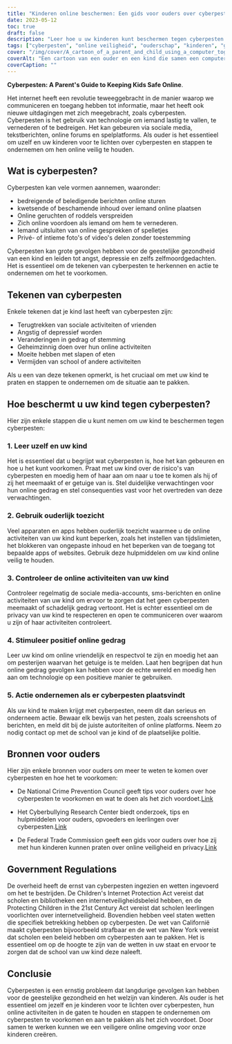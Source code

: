 ```yaml
---
title: "Kinderen online beschermen: Een gids voor ouders over cyberpesten."
date: 2023-05-12
toc: true
draft: false
description: "Leer hoe u uw kinderen kunt beschermen tegen cyberpesten met deze uitgebreide gids voor ouders."
tags: ["cyberpesten", "online veiligheid", "ouderschap", "kinderen", "geestelijke gezondheid", "overheidsvoorschriften", "veiligheidsbeleid voor internet", "monitoring van online activiteiten", "preventie", "online intimidatie", "cyberveiligheid", "digitaal ouderschap", "sociale media", "digitaal burgerschap", "digitale voetafdruk", "pesten", "wet", "technologie", "beveiliging", "onderwijs"]
cover: "/img/cover/A_cartoon_of_a_parent_and_child_using_a_computer_together.png"
coverAlt: "Een cartoon van een ouder en een kind die samen een computer gebruiken, met een tekstballon boven de computer met een positieve boodschap."
coverCaption: ""
---
```


**Cyberpesten: A Parent's Guide to Keeping Kids Safe Online**.

Het internet heeft een revolutie teweeggebracht in de manier waarop we communiceren en toegang hebben tot informatie, maar het heeft ook nieuwe uitdagingen met zich meegebracht, zoals cyberpesten. Cyberpesten is het gebruik van technologie om iemand lastig te vallen, te vernederen of te bedreigen. Het kan gebeuren via sociale media, tekstberichten, online forums en spelplatforms. Als ouder is het essentieel om uzelf en uw kinderen voor te lichten over cyberpesten en stappen te ondernemen om hen online veilig te houden.

## Wat is cyberpesten?

Cyberpesten kan vele vormen aannemen, waaronder:

- bedreigende of beledigende berichten online sturen
- kwetsende of beschamende inhoud over iemand online plaatsen
- Online geruchten of roddels verspreiden
- Zich online voordoen als iemand om hem te vernederen.
- Iemand uitsluiten van online gesprekken of spelletjes
- Privé- of intieme foto's of video's delen zonder toestemming

Cyberpesten kan grote gevolgen hebben voor de geestelijke gezondheid van een kind en leiden tot angst, depressie en zelfs zelfmoordgedachten. Het is essentieel om de tekenen van cyberpesten te herkennen en actie te ondernemen om het te voorkomen.

## Tekenen van cyberpesten

Enkele tekenen dat je kind last heeft van cyberpesten zijn:

- Terugtrekken van sociale activiteiten of vrienden
- Angstig of depressief worden
- Veranderingen in gedrag of stemming
- Geheimzinnig doen over hun online activiteiten
- Moeite hebben met slapen of eten
- Vermijden van school of andere activiteiten

Als u een van deze tekenen opmerkt, is het cruciaal om met uw kind te praten en stappen te ondernemen om de situatie aan te pakken.

## Hoe beschermt u uw kind tegen cyberpesten?

Hier zijn enkele stappen die u kunt nemen om uw kind te beschermen tegen cyberpesten:

### 1. Leer uzelf en uw kind

Het is essentieel dat u begrijpt wat cyberpesten is, hoe het kan gebeuren en hoe u het kunt voorkomen. Praat met uw kind over de risico's van cyberpesten en moedig hem of haar aan om naar u toe te komen als hij of zij het meemaakt of er getuige van is. Stel duidelijke verwachtingen voor hun online gedrag en stel consequenties vast voor het overtreden van deze verwachtingen.

### 2. Gebruik ouderlijk toezicht

Veel apparaten en apps hebben ouderlijk toezicht waarmee u de online activiteiten van uw kind kunt beperken, zoals het instellen van tijdslimieten, het blokkeren van ongepaste inhoud en het beperken van de toegang tot bepaalde apps of websites. Gebruik deze hulpmiddelen om uw kind online veilig te houden.

### 3. Controleer de online activiteiten van uw kind

Controleer regelmatig de sociale media-accounts, sms-berichten en online activiteiten van uw kind om ervoor te zorgen dat het geen cyberpesten meemaakt of schadelijk gedrag vertoont. Het is echter essentieel om de privacy van uw kind te respecteren en open te communiceren over waarom u zijn of haar activiteiten controleert.

### 4. Stimuleer positief online gedrag

Leer uw kind om online vriendelijk en respectvol te zijn en moedig het aan om pesterijen waarvan het getuige is te melden. Laat hen begrijpen dat hun online gedrag gevolgen kan hebben voor de echte wereld en moedig hen aan om technologie op een positieve manier te gebruiken.

### 5. Actie ondernemen als er cyberpesten plaatsvindt

Als uw kind te maken krijgt met cyberpesten, neem dit dan serieus en onderneem actie. Bewaar elk bewijs van het pesten, zoals screenshots of berichten, en meld dit bij de juiste autoriteiten of online platforms. Neem zo nodig contact op met de school van je kind of de plaatselijke politie.

## Bronnen voor ouders

Hier zijn enkele bronnen voor ouders om meer te weten te komen over cyberpesten en hoe het te voorkomen:

- De National Crime Prevention Council geeft tips voor ouders over hoe cyberpesten te voorkomen en wat te doen als het zich voordoet.[Link](https://www.ncpc.org/resources/cyberbullying/)

- Het Cyberbullying Research Center biedt onderzoek, tips en hulpmiddelen voor ouders, opvoeders en leerlingen over cyberpesten.[Link](https://cyberbullying.org/parents)

- De Federal Trade Commission geeft een gids voor ouders over hoe zij met hun kinderen kunnen praten over online veiligheid en privacy.[Link](https://consumer.ftc.gov/articles/talk-your-kids)

## Government Regulations

De overheid heeft de ernst van cyberpesten ingezien en wetten ingevoerd om het te bestrijden. De Children's Internet Protection Act vereist dat scholen en bibliotheken een internetveiligheidsbeleid hebben, en de Protecting Children in the 21st Century Act vereist dat scholen leerlingen voorlichten over internetveiligheid. Bovendien hebben veel staten wetten die specifiek betrekking hebben op cyberpesten. De wet van Californië maakt cyberpesten bijvoorbeeld strafbaar en de wet van New York vereist dat scholen een beleid hebben om cyberpesten aan te pakken. Het is essentieel om op de hoogte te zijn van de wetten in uw staat en ervoor te zorgen dat de school van uw kind deze naleeft.

## Conclusie

Cyberpesten is een ernstig probleem dat langdurige gevolgen kan hebben voor de geestelijke gezondheid en het welzijn van kinderen. Als ouder is het essentieel om jezelf en je kinderen voor te lichten over cyberpesten, hun online activiteiten in de gaten te houden en stappen te ondernemen om cyberpesten te voorkomen en aan te pakken als het zich voordoet. Door samen te werken kunnen we een veiligere online omgeving voor onze kinderen creëren.
